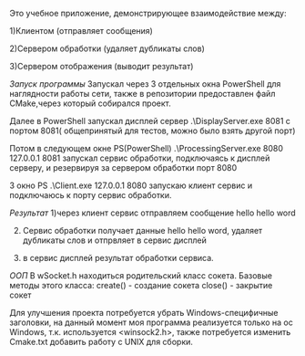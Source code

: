 Это учебное приложение, демонстрирующее взаимодействие между:

1)Клиентом (отправляет сообщения)

2)Сервером обработки (удаляет дубликаты слов)

3)Сервером отображения (выводит результат)

*Запуск программы*
Запускал через 3 отдельных окна PowerShell для наглядности работы сети, также в репозитории предоставлен файл CMake,через который собирался проект.

Далее в PowerShell запускал дисплей сервер .\DisplayServer.exe 8081 с портом 8081( общепринятый для тестов, можно было взять другой порт)

Потом в следующем окне PS(PowerShell) .\ProcessingServer.exe 8080 127.0.0.1 8081 запускал сервис обработки, подключаясь к дисплей серверу, и резервируя за сервером обработки порт 8080

3 окно PS .\Client.exe 127.0.0.1 8080 запускаю клиент сервис и подключаюсь к порту сервис обработки.

*Результат*
1)через клиент сервис отправляем сообщение hello hello word

2) Сервис обработки получает данные hello hello word, удаляет дубликаты слов и отпрвляет в сервис дисплей
  
3) в сервис дисплей результат обработки сервиса.


*ООП* В wSocket.h находиться родительский класс сокета. Базовые методы этого класса:
create() - создание сокета
close() - закрытие сокет

Для улучшения проекта потребуется убрать Windows-специфичные заголовки, на данный момент моя программа реализуется только на ос Windows, т.к. используется  <winsock2.h>, также потребуется изменить Cmake.txt добавить работу с UNIX для сборки.
